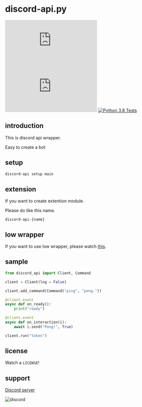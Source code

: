 # discord-api.py
![PyPI](https://img.shields.io/pypi/v/discord-api.py) ![download](https://img.shields.io/pypi/dm/discord-api.py) [![Python 3.8 Tests](https://github.com/tuna2134/discord-api.py/actions/workflows/py38-test.yml/badge.svg?branch=main)](https://github.com/tuna2134/discord-api.py/actions/workflows/py38-test.yml)

## introduction

This is discord api wrapper.

Easy to create a bot

## setup

```bash
discord-api setup main
```

## extension

If you want to create extention module.

Please do like this name.

`discord-api-{name}`

## low wrapper

If you want to use low wrapper, please watch [this](https://github.com/tuna2134/discord-api.py/blob/main/discord_api/low/README.md).

## sample

```python
from discord_api import Client, Command

client = Client(log = False)

client.add_command(Command("ping", "pong."))

@client.event
async def on_ready():
    print("ready")

@client.event
async def on_interaction(i):
    await i.send("Pong!", True)

client.run("token")
```

## license

Watch a `LICENSE`!

## support

[Discord server](https://discord.gg/VpBs4zGC3z)

![discord](https://discord.com/widget?id=912542431185100862&theme=dark")
